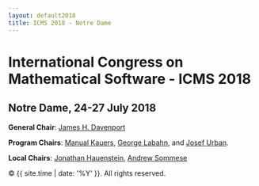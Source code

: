 ```yaml
---
layout: default2018
title: ICMS 2018 - Notre Dame
---
```


# International Congress on Mathematical Software - ICMS 2018
## Notre Dame, 24-27 July 2018

**General Chair**: [James H. Davenport](http://people.bath.ac.uk/masjhd/)

**Program Chairs**: 
[Manual Kauers](http://www.kauers.de/), 
[George Labahn](https://cs.uwaterloo.ca/~glabahn/), and
[Josef Urban](https://www.ciirc.cvut.cz/~urbanjo3/).

**Local Chairs**: [Jonathan Hauenstein](https://www3.nd.edu/~jhauenst/), [Andrew Sommese](https://www3.nd.edu/~sommese/) 

<p>&copy; {{ site.time | date: '%Y' }}. All rights reserved.</p>
